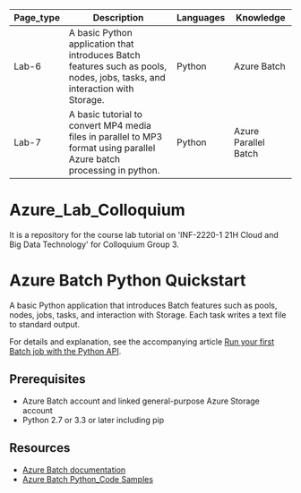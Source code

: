 | Page_type        | Description                   | Languages              | Knowledge |
| ------------- | ----------------------- | ----------------------- |----------------------- |
| Lab-6       | A basic Python application that introduces Batch features such as pools, nodes, jobs, tasks, and interaction with Storage. | Python | Azure Batch <br> | 
| Lab-7       | A basic tutorial to convert MP4 media files in parallel to MP3 format using parallel Azure batch processing in python. | Python | Azure Parallel Batch |


# Azure_Lab_Colloquium
It is a repository for the course lab tutorial on 'INF-2220-1 21H Cloud and Big Data Technology' for Colloquium Group 3. 

# Azure Batch Python Quickstart

A basic Python application that introduces Batch features such as pools, nodes, jobs, tasks, and interaction with Storage. Each task writes a text file to standard output.

For details and explanation, see the accompanying article [Run your first Batch job with the Python API](https://docs.microsoft.com/azure/batch/quick-run-python).

## Prerequisites

- Azure Batch account and linked general-purpose Azure Storage account
- Python 2.7 or 3.3 or later including pip

## Resources
- [Azure Batch documentation](https://docs.microsoft.com/azure/batch/)
- [Azure Batch Python_Code Samples](https://github.com/AyushSomani001/Azure_Lab_Colloquium/Python)
